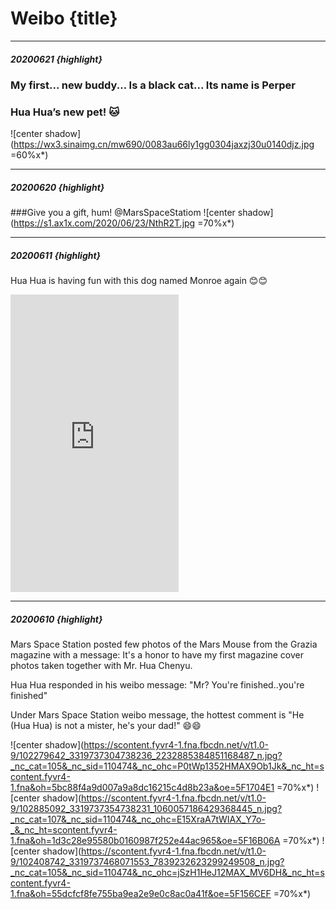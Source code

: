 # Weibo {title}

-------------------------------
##### 20200621 {highlight}

### My first... new buddy... Is a black cat... Its name is Perper⠀ 
### Hua Hua’s new pet! 🐱 ⠀

![center shadow](https://wx3.sinaimg.cn/mw690/0083au66ly1gg0304jaxzj30u0140djz.jpg =60%x*)
 
-------------------------------
##### 20200620 {highlight}

###Give you a gift, hum! @MarsSpaceStatiom
![center shadow](https://s1.ax1x.com/2020/06/23/NthR2T.jpg =70%x*)

-------------------------------
##### 20200611 {highlight}

Hua Hua is having fun with this dog named Monroe again 😊😊

<iframe src="https://www.facebook.com/plugins/video.php?href=https%3A%2F%2Fwww.facebook.com%2FHuamazing%2Fvideos%2F592716554991650%2F&show_text=0&width=269" width="269" height="476" style="border:none;overflow:hidden" scrolling="no" frameborder="0" allowTransparency="true" allowFullScreen="true"></iframe>

-------------------------------
##### 20200610 {highlight}

Mars Space Station posted few photos of the Mars Mouse from the Grazia magazine with a message: It's a honor to have my first magazine cover photos taken together with Mr. Hua Chenyu.

Hua Hua responded in his weibo message: "Mr? You're finished..you're finished"

Under Mars Space Station weibo message, the hottest comment is "He (Hua Hua) is not a mister, he's your dad!" 😄😄

![center shadow](https://scontent.fyvr4-1.fna.fbcdn.net/v/t1.0-9/102279642_3319737304738236_2232885384851168487_n.jpg?_nc_cat=105&_nc_sid=110474&_nc_ohc=P0tWp1352HMAX9Ob1Jk&_nc_ht=scontent.fyvr4-1.fna&oh=5bc88f4a9d007a9a8dc16215c4d8b23a&oe=5F1704E1 =70%x*)
![center shadow](https://scontent.fyvr4-1.fna.fbcdn.net/v/t1.0-9/102885092_3319737354738231_1060057186429368445_n.jpg?_nc_cat=107&_nc_sid=110474&_nc_ohc=E15XraA7tWIAX_Y7o-_&_nc_ht=scontent.fyvr4-1.fna&oh=1d3c28e95580b0160987f252e44ac965&oe=5F16B06A =70%x*)
![center shadow](https://scontent.fyvr4-1.fna.fbcdn.net/v/t1.0-9/102408742_3319737468071553_7839232623299249508_n.jpg?_nc_cat=105&_nc_sid=110474&_nc_ohc=jSzH1HeJ12MAX_MV6DH&_nc_ht=scontent.fyvr4-1.fna&oh=55dcfcf8fe755ba9ea2e9e0c8ac0a41f&oe=5F156CEF =70%x*)



